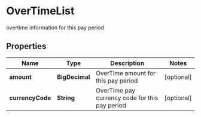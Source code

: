 

# OverTimeList

overtime information for this pay period
## Properties

Name | Type | Description | Notes
------------ | ------------- | ------------- | -------------
**amount** | **BigDecimal** | OverTime amount for this pay period |  [optional]
**currencyCode** | **String** | OverTime pay currency code for this pay period |  [optional]



